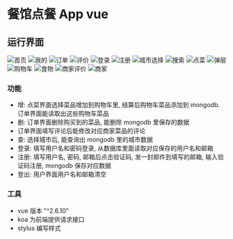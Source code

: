 # 餐馆点餐 App vue

## 运行界面

![首页](https://i.loli.net/2019/07/07/5d21dcb8ec98213034.png)
![我的](https://i.loli.net/2019/07/07/5d21dcc8187b090045.png)
![订单](https://i.loli.net/2019/07/07/5d21ddfe3953132679.png)
![评价](https://i.loli.net/2019/07/07/5d21de109e60c60434.png)
![登录](https://i.loli.net/2019/07/07/5d21dde55a95667685.png)
![注册](https://i.loli.net/2019/07/07/5d21ddd7c135584780.png)
![城市选择](https://i.loli.net/2019/07/07/5d21dcdccdd8e17054.png)
![搜索](https://i.loli.net/2019/07/07/5d21dcfa7599180670.png)
![点菜](https://i.loli.net/2019/07/07/5d21dd3cac9b233136.png)
![弹层](https://i.loli.net/2019/07/07/5d21dd967e11592097.png)
![购物车](https://i.loli.net/2019/07/07/5d21dd864f1d082015.png)
![食物](https://i.loli.net/2019/07/07/5d21ddc04587a74086.png)
![商家评价](https://i.loli.net/2019/07/07/5d21dd1e48ba716486.png)
![商家](https://i.loli.net/2019/07/07/5d21dd0e5ad8351348.png)

### 功能

- 增: 点菜界面选择菜品增加到购物车里, 结算后购物车菜品添加到 mongodb. 订单界面能读取出这些购物车菜品
- 删: 订单界面删除购买到的菜品, 能删除 mongodb 里保存的数据
- 订单界面填写评论后能修改对应商家菜品的评论
- 查: 选择城市后, 能查询出 mongodb 里的城市数据
- 登录: 填写用户名和密码登录, 从数据库里面读取对应保存的用户名和邮箱
- 注册: 填写用户名, 密码, 邮箱后点击验证码, 发一封邮件到填写的邮箱, 输入验证码注册, mongodb 保存对应数据
- 登出: 用户界面用户名和邮箱清空

### 工具

- vue 版本 "^2.6.10"
- koa 为前端提供请求接口
- stylus 编写样式
